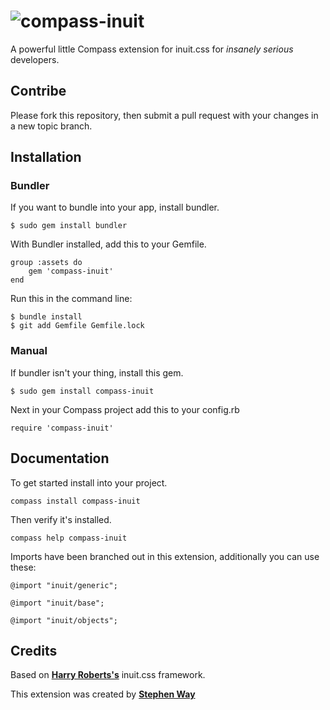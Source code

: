 # ![compass-inuit](http://i.imgur.com/dkBoq.png)

A powerful little Compass extension for inuit.css for _insanely serious_ developers.

## Contribe
Please fork this repository, then submit a pull request with your changes in a new topic branch.

## Installation

### Bundler
If you want to bundle into your app, install bundler.

	$ sudo gem install bundler

With Bundler installed, add this to your Gemfile.

	group :assets do
		gem 'compass-inuit'
	end

Run this in the command line:

	$ bundle install
	$ git add Gemfile Gemfile.lock

### Manual
If bundler isn't your thing, install this gem.

	$ sudo gem install compass-inuit

Next in your Compass project add this to your config.rb

	require 'compass-inuit'

## Documentation

To get started install into your project.

	compass install compass-inuit

Then verify it's installed.

	compass help compass-inuit

Imports have been branched out in this extension, additionally you can use these:

	@import "inuit/generic";

	@import "inuit/base";

	@import "inuit/objects";


## Credits
Based on **[Harry Roberts's](http://github.com/csswizardry)** inuit.css framework.

This extension was created by **[Stephen Way](http://github.com/stephenway)**
